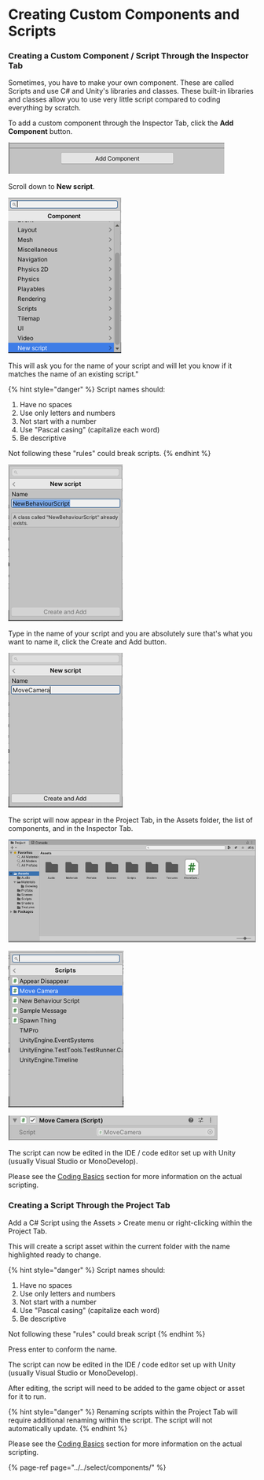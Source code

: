 # Creating Custom Components and Scripts

### Creating a Custom Component / Script Through the Inspector Tab

Sometimes, you have to make your own component. These are called Scripts and use C\# and Unity's libraries and classes. These built-in libraries and classes allow you to use very little script compared to coding everything by scratch.

To add a custom component through the Inspector Tab, click the **Add Component** button.

![](../../.gitbook/assets/image%20%2816%29.png)

Scroll down to **New script**.

![](../../.gitbook/assets/image.png)

This will ask you for the name of your script and will let you know if it matches the name of an existing script."

{% hint style="danger" %}
Script names should:  
1. Have no spaces  
2. Use only letters and numbers  
3. Not start with a number  
4. Use "Pascal casing" \(capitalize each word\)  
5. Be descriptive

Not following these "rules" could break scripts.
{% endhint %}

![](../../.gitbook/assets/image%20%2852%29.png)

Type in the name of your script and you are absolutely sure that's what you want to name it, click the Create and Add button. 

![](../../.gitbook/assets/image%20%2831%29.png)

The script will now appear in the Project Tab, in the Assets folder, the list of components, and in the Inspector Tab.

![](../../.gitbook/assets/image%20%2847%29.png)

![](../../.gitbook/assets/image%20%28135%29.png)

![](../../.gitbook/assets/image%20%2893%29.png)

The script can now be edited in the IDE / code editor set up with Unity \(usually Visual Studio or MonoDevelop\).

Please see the [Coding Basics](../../coding-basics/intro-to-scripts.md) section for more information on the actual scripting.

### Creating a Script Through the Project Tab

Add a C\# Script using the Assets &gt; Create menu or right-clicking within the Project Tab.

This will create a script asset within the current folder with the name highlighted ready to change. 

{% hint style="danger" %}
Script names should:  
1. Have no spaces  
2. Use only letters and numbers  
3. Not start with a number  
4. Use "Pascal casing" \(capitalize each word\)  
5. Be descriptive

Not following these "rules" could break script
{% endhint %}

Press enter to conform the name.

The script can now be edited in the IDE / code editor set up with Unity \(usually Visual Studio or MonoDevelop\).

After editing, the script will need to be added to the game object or asset for it to run.

{% hint style="danger" %}
Renaming scripts within the Project Tab will require additional renaming within the script. The script will not automatically update.
{% endhint %}

Please see the [Coding Basics](../../coding-basics/intro-to-scripts.md) section for more information on the actual scripting.

{% page-ref page="../../select/components/" %}



